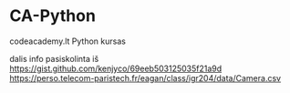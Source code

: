 # CA-Python
codeacademy.lt Python kursas

dalis info pasiskolinta iš https://gist.github.com/kenjyco/69eeb503125035f21a9d
https://perso.telecom-paristech.fr/eagan/class/igr204/data/Camera.csv
